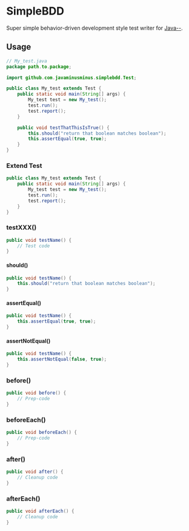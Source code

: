 # SimpleBDD

Super simple behavior-driven development style test writer for [Java--](https://github.com/javaminusminus/jmm).

## Usage

```java
// My_test.java
package path.to.package;

import github.com.javaminusminus.simplebdd.Test;

public class My_test extends Test {
    public static void main(String[] args) {
        My_test test = new My_test();
        test.run();
        test.report();
    }

    public void testThatThisIsTrue() {
        this.should("return that boolean matches boolean");
        this.assertEqual(true, true);
    }
}
```

### Extend Test

```java
public class My_test extends Test {
    public static void main(String[] args) {
        My_test test = new My_test();
        test.run();
        test.report();
    }
}
```

### testXXX()

```java
public void testName() {
    // Test code
}
```

#### should()

```java
public void testName() {
    this.should("return that boolean matches boolean");
}
```

#### assertEqual()

```java
public void testName() {
    this.assertEqual(true, true);
}
```

#### assertNotEqual()

```java
public void testName() {
    this.assertNotEqual(false, true);
}
```

### before()

```java
public void before() {
    // Prep-code
}
```

### beforeEach()

```java
public void beforeEach() {
    // Prep-code
}
```

### after()

```java
public void after() {
    // Cleanup code
}
```

### afterEach()

```java
public void afterEach() {
    // Cleanup code
}
```
